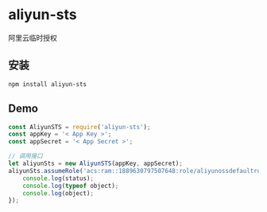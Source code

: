 # aliyun-sts
阿里云临时授权

## 安装
`npm install aliyun-sts`

## Demo
```javascript
const AliyunSTS = require('aliyun-sts');
const appKey = '< App Key >';
const appSecret = '< App Secret >';

// 调用接口
let aliyunSts = new AliyunSTS(appKey, appSecret);
aliyunSts.assumeRole('acs:ram::1889630797507648:role/aliyunossdefaultrole', 'test', 3600, function (status, object) {
    console.log(status);
    console.log(typeof object);
    console.log(object);
});
```

